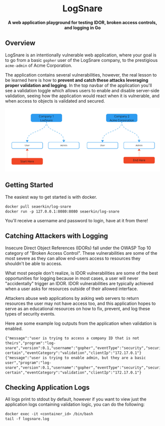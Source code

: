 <h1 align="center">
      LogSnare
</h1>

<h4 align="center">A web application playground for testing IDOR, broken access controls, and logging in Go</h4>

## Overview 

LogSnare is an intentionally vulnerable web application, where your goal is to go from
a basic `gopher` user of the LogSnare company, to the prestigious `acme-admin` of Acme Corporation.

The application contains several vulnerabilities, however, the real lesson to be learned here is how to 
**prevent and catch these attacks leveraging proper validation and logging**. In the top navbar of the application you'll see a validation toggle
which allows users to enable and disable server-side validation, seeing how the application would react when it is vulnerable,
and when access to objects is validated and secured.

<img src="https://raw.githubusercontent.com/sea-erkin/log-snare/main/web/ui/assets/img/challenge.jpg">

## Getting Started

The easiest way to get started is with docker.
```
docker pull seaerkin/log-snare
docker run -p 127.0.0.1:8080:8080 seaerkin/log-snare
```
You'll receive a username and password to login, have at it from there!

## Catching Attackers with Logging
Insecure Direct Object References (IDORs) fall under the OWASP Top 10 category of "Broken Access Control". 
These vulnerabilities are some of the most severe as they can allow end-users access to resources they shouldn't be able to access. 

What most people don't realize, is IDOR vulnerabilities are some of the best opportunities for logging because in most cases, a user will never
"accidentally" trigger an IDOR. IDOR vulnerabilities are typically achieved when a user asks for resources outside of their allowed interface.

Attackers abuse web applications by asking web servers to return resources the user may not have access too, and this application hopes
to serve as an educational resources on how to fix, prevent, and log these types of security events.

Here are some example log outputs from the application when validation is enabled.

```
{"message":"user is trying to access a company ID that is not theirs","program":"log-snare","version":0.1,"username":"gopher","eventType":"security","securityType":"tamper-certain","eventCategory":"validation","clientIp":"172.17.0.1"}
{"message":"user is trying to enable admin, but they are a basic user","program":"log-snare","version":0.1,"username":"gopher","eventType":"security","securityType":"tamper-certain","eventCategory":"validation","clientIp":"172.17.0.1"}
```

## Checking Application Logs

All logs print to stdout by default, however if you want to view just the application logs containing validation logic, you can do the following:
```
docker exec -it <container_id> /bin/bash
tail -f logsnare.log
```
